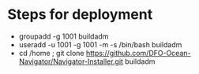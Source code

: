 # Steps for deployment
* groupadd -g 1001 buildadm
* useradd -u 1001 -g 1001 -m -s /bin/bash buildadm
* cd /home ; git clone https://github.com/DFO-Ocean-Navigator/Navigator-Installer.git buildadm
